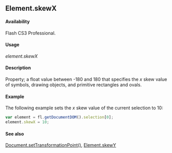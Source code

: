## Element.skewX

#### Availability

Flash CS3 Professional.

#### Usage

*element.skewX*

#### Description

Property; a float value between -180 and 180 that specifies the *x* skew value of symbols, drawing objects, and primitive rectangles and ovals.

#### Example

The following example sets the *x* skew value of the current selection to 10:

```javascript
var element = fl.getDocumentDOM().selection[0];
element.skewX = 10;
```

#### See also

[Document.setTransformationPoint()](../Document_object/Document9939.md), [Element.skewY](../Element_object/Element21.md)
